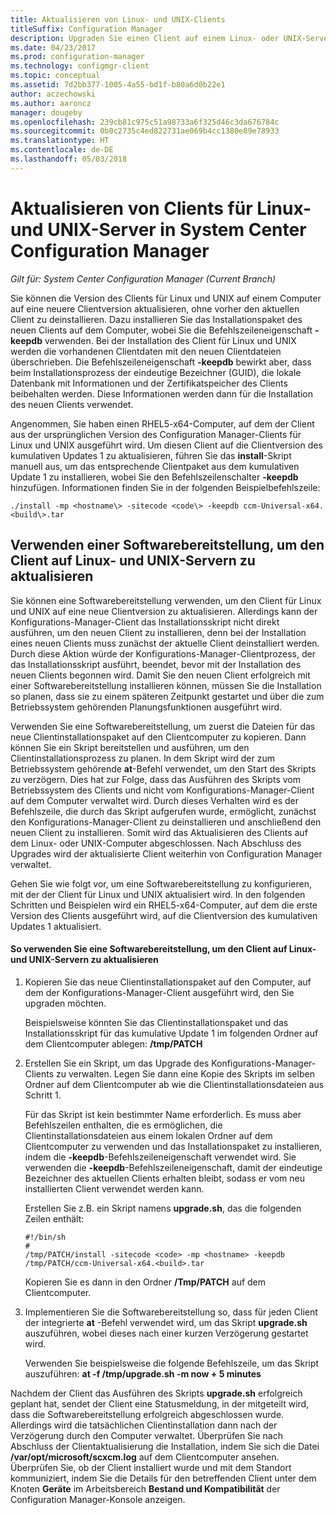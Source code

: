 ```yaml
---
title: Aktualisieren von Linux- und UNIX-Clients
titleSuffix: Configuration Manager
description: Upgraden Sie einen Client auf einem Linux- oder UNIX-Server in System Center Configuration Manager.
ms.date: 04/23/2017
ms.prod: configuration-manager
ms.technology: configmgr-client
ms.topic: conceptual
ms.assetid: 7d2bb377-1005-4a55-bd1f-b80a6d0b22e1
author: aczechowski
ms.author: aaroncz
manager: dougeby
ms.openlocfilehash: 239cb81c975c51a98733a6f325d46c3da676784c
ms.sourcegitcommit: 0b0c2735c4ed822731ae069b4cc1380e89e78933
ms.translationtype: HT
ms.contentlocale: de-DE
ms.lasthandoff: 05/03/2018
---
```

# <a name="how-to-upgrade-clients-for-linux-and-unix-servers-in-system-center-configuration-manager"></a>Aktualisieren von Clients für Linux- und UNIX-Server in System Center Configuration Manager

*Gilt für: System Center Configuration Manager (Current Branch)*

Sie können die Version des Clients für Linux und UNIX auf einem Computer auf eine neuere Clientversion aktualisieren, ohne vorher den aktuellen Client zu deinstallieren. Dazu installieren Sie das Installationspaket des neuen Clients auf dem Computer, wobei Sie die Befehlszeileneigenschaft **-keepdb** verwenden. Bei der Installation des Client für Linux und UNIX werden die vorhandenen Clientdaten mit den neuen Clientdateien überschrieben. Die Befehlszeileneigenschaft **-keepdb** bewirkt aber, dass beim Installationsprozess der eindeutige Bezeichner (GUID), die lokale Datenbank mit Informationen und der Zertifikatspeicher des Clients beibehalten werden. Diese Informationen werden dann für die Installation des neuen Clients verwendet.  

 Angenommen, Sie haben einen RHEL5-x64-Computer, auf dem der Client aus der ursprünglichen Version des Configuration Manager-Clients für Linux und UNIX ausgeführt wird. Um diesen Client auf die Clientversion des kumulativen Updates 1 zu aktualisieren, führen Sie das **install**-Skript manuell aus, um das entsprechende Clientpaket aus dem kumulativen Update 1 zu installieren, wobei Sie den Befehlszeilenschalter **-keepdb** hinzufügen. Informationen finden Sie in der folgenden Beispielbefehlszeile:  

`./install -mp <hostname\> -sitecode <code\> -keepdb ccm-Universal-x64.<build\>.tar`  



## <a name="how-to-use-a-software-deployment-to-upgrade-the-client-on-linux-and-unix-servers"></a>Verwenden einer Softwarebereitstellung, um den Client auf Linux- und UNIX-Servern zu aktualisieren  
 Sie können eine Softwarebereitstellung verwenden, um den Client für Linux und UNIX auf eine neue Clientversion zu aktualisieren. Allerdings kann der Konfigurations-Manager-Client das Installationsskript nicht direkt ausführen, um den neuen Client zu installieren, denn bei der Installation eines neuen Clients muss zunächst der aktuelle Client deinstalliert werden. Durch diese Aktion würde der Konfigurations-Manager-Clientprozess, der das Installationsskript ausführt, beendet, bevor mit der Installation des neuen Clients begonnen wird. Damit Sie den neuen Client erfolgreich mit einer Softwarebereitstellung installieren können, müssen Sie die Installation so planen, dass sie zu einem späteren Zeitpunkt gestartet und über die zum Betriebssystem gehörenden Planungsfunktionen ausgeführt wird.  

 Verwenden Sie eine Softwarebereitstellung, um zuerst die Dateien für das neue Clientinstallationspaket auf den Clientcomputer zu kopieren. Dann können Sie ein Skript bereitstellen und ausführen, um den Clientinstallationsprozess zu planen. In dem Skript wird der zum Betriebssystem gehörende **at**-Befehl verwendet, um den Start des Skripts zu verzögern. Dies hat zur Folge, dass das Ausführen des Skripts vom Betriebssystem des Clients und nicht vom Konfigurations-Manager-Client auf dem Computer verwaltet wird. Durch dieses Verhalten wird es der Befehlszeile, die durch das Skript aufgerufen wurde, ermöglicht, zunächst den Konfigurations-Manager-Client zu deinstallieren und anschließend den neuen Client zu installieren. Somit wird das Aktualisieren des Clients auf dem Linux- oder UNIX-Computer abgeschlossen. Nach Abschluss des Upgrades wird der aktualisierte Client weiterhin von Configuration Manager verwaltet.  

 Gehen Sie wie folgt vor, um eine Softwarebereitstellung zu konfigurieren, mit der der Client für Linux und UNIX aktualisiert wird. In den folgenden Schritten und Beispielen wird ein RHEL5-x64-Computer, auf dem die erste Version des Clients ausgeführt wird, auf die Clientversion des kumulativen Updates 1 aktualisiert.  

#### <a name="to-use-a-software-deployment-to-upgrade-the-client-on-linux-and-unix-servers"></a>So verwenden Sie eine Softwarebereitstellung, um den Client auf Linux- und UNIX-Servern zu aktualisieren  

1.  Kopieren Sie das neue Clientinstallationspaket auf den Computer, auf dem der Konfigurations-Manager-Client ausgeführt wird, den Sie upgraden möchten.  

     Beispielsweise könnten Sie das Clientinstallationspaket und das Installationsskript für das kumulative Update 1 im folgenden Ordner auf dem Clientcomputer ablegen: **/tmp/PATCH**  

2.  Erstellen Sie ein Skript, um das Upgrade des Konfigurations-Manager-Clients zu verwalten. Legen Sie dann eine Kopie des Skripts im selben Ordner auf dem Clientcomputer ab wie die Clientinstallationsdateien aus Schritt 1.  

     Für das Skript ist kein bestimmter Name erforderlich. Es muss aber Befehlszeilen enthalten, die es ermöglichen, die Clientinstallationsdateien aus einem lokalen Ordner auf dem Clientcomputer zu verwenden und das Installationspaket zu installieren, indem die **-keepdb**-Befehlszeileneigenschaft verwendet wird. Sie verwenden die **-keepdb**-Befehlszeileneigenschaft, damit der eindeutige Bezeichner des aktuellen Clients erhalten bleibt, sodass er vom neu installierten Client verwendet werden kann.  

     Erstellen Sie z.B. ein Skript namens **upgrade.sh**, das die folgenden Zeilen enthält:  

    ```  
    #!/bin/sh  
    #  
    /tmp/PATCH/install -sitecode <code> -mp <hostname> -keepdb /tmp/PATCH/ccm-Universal-x64.<build>.tar  

    ```  

     Kopieren Sie es dann in den Ordner **/Tmp/PATCH** auf dem Clientcomputer.

3.  Implementieren Sie die Softwarebereitstellung so, dass für jeden Client der integrierte **at** -Befehl verwendet wird, um das Skript **upgrade.sh** auszuführen, wobei dieses nach einer kurzen Verzögerung gestartet wird.  

     Verwenden Sie beispielsweise die folgende Befehlszeile, um das Skript auszuführen: **at -f /tmp/upgrade.sh -m now + 5 minutes**  

 Nachdem der Client das Ausführen des Skripts **upgrade.sh** erfolgreich geplant hat, sendet der Client eine Statusmeldung, in der mitgeteilt wird, dass die Softwarebereitstellung erfolgreich abgeschlossen wurde. Allerdings wird die tatsächlichen Clientinstallation dann nach der Verzögerung durch den Computer verwaltet. Überprüfen Sie nach Abschluss der Clientaktualisierung die Installation, indem Sie sich die Datei **/var/opt/microsoft/scxcm.log** auf dem Clientcomputer ansehen. Überprüfen Sie, ob der Client installiert wurde und mit dem Standort kommuniziert, indem Sie die Details für den betreffenden Client unter dem Knoten **Geräte** im Arbeitsbereich **Bestand und Kompatibilität** der Configuration Manager-Konsole anzeigen.  
